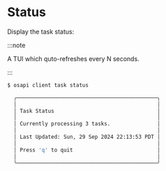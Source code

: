 # Status

Display the task status:

:::note

A TUI which quto-refreshes every N seconds.

:::

```bash
$ osapi client task status

  ╭─────────────────────────────────────────────╮
  │                                             │
  │ Task Status                                 │
  │                                             │
  │ Currently processing 3 tasks.               │
  │                                             │
  │ Last Updated: Sun, 29 Sep 2024 22:13:53 PDT │
  │                                             │
  │ Press 'q' to quit                           │
  │                                             │
  ╰─────────────────────────────────────────────╯
```
